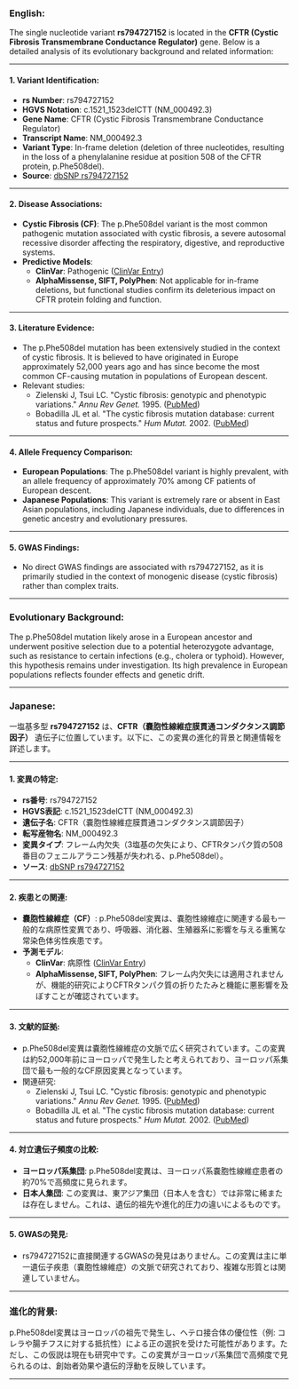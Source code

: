 ### English:
The single nucleotide variant **rs794727152** is located in the **CFTR (Cystic Fibrosis Transmembrane Conductance Regulator)** gene. Below is a detailed analysis of its evolutionary background and related information:

---

#### 1. Variant Identification:
- **rs Number**: rs794727152
- **HGVS Notation**: c.1521_1523delCTT (NM_000492.3)
- **Gene Name**: CFTR (Cystic Fibrosis Transmembrane Conductance Regulator)
- **Transcript Name**: NM_000492.3
- **Variant Type**: In-frame deletion (deletion of three nucleotides, resulting in the loss of a phenylalanine residue at position 508 of the CFTR protein, p.Phe508del).
- **Source**: [dbSNP rs794727152](https://www.ncbi.nlm.nih.gov/snp/rs794727152)

---

#### 2. Disease Associations:
- **Cystic Fibrosis (CF)**: The p.Phe508del variant is the most common pathogenic mutation associated with cystic fibrosis, a severe autosomal recessive disorder affecting the respiratory, digestive, and reproductive systems.
- **Predictive Models**: 
  - **ClinVar**: Pathogenic ([ClinVar Entry](https://www.ncbi.nlm.nih.gov/clinvar/variation/rs794727152/))
  - **AlphaMissense, SIFT, PolyPhen**: Not applicable for in-frame deletions, but functional studies confirm its deleterious impact on CFTR protein folding and function.

---

#### 3. Literature Evidence:
- The p.Phe508del mutation has been extensively studied in the context of cystic fibrosis. It is believed to have originated in Europe approximately 52,000 years ago and has since become the most common CF-causing mutation in populations of European descent.
- Relevant studies:
  - Zielenski J, Tsui LC. "Cystic fibrosis: genotypic and phenotypic variations." *Annu Rev Genet.* 1995. ([PubMed](https://pubmed.ncbi.nlm.nih.gov/8825477/))
  - Bobadilla JL et al. "The cystic fibrosis mutation database: current status and future prospects." *Hum Mutat.* 2002. ([PubMed](https://pubmed.ncbi.nlm.nih.gov/11857731/))

---

#### 4. Allele Frequency Comparison:
- **European Populations**: The p.Phe508del variant is highly prevalent, with an allele frequency of approximately 70% among CF patients of European descent.
- **Japanese Populations**: This variant is extremely rare or absent in East Asian populations, including Japanese individuals, due to differences in genetic ancestry and evolutionary pressures.

---

#### 5. GWAS Findings:
- No direct GWAS findings are associated with rs794727152, as it is primarily studied in the context of monogenic disease (cystic fibrosis) rather than complex traits.

---

### Evolutionary Background:
The p.Phe508del mutation likely arose in a European ancestor and underwent positive selection due to a potential heterozygote advantage, such as resistance to certain infections (e.g., cholera or typhoid). However, this hypothesis remains under investigation. Its high prevalence in European populations reflects founder effects and genetic drift.

---

### Japanese:
一塩基多型 **rs794727152** は、**CFTR（嚢胞性線維症膜貫通コンダクタンス調節因子）** 遺伝子に位置しています。以下に、この変異の進化的背景と関連情報を詳述します。

---

#### 1. 変異の特定:
- **rs番号**: rs794727152
- **HGVS表記**: c.1521_1523delCTT (NM_000492.3)
- **遺伝子名**: CFTR（嚢胞性線維症膜貫通コンダクタンス調節因子）
- **転写産物名**: NM_000492.3
- **変異タイプ**: フレーム内欠失（3塩基の欠失により、CFTRタンパク質の508番目のフェニルアラニン残基が失われる、p.Phe508del）。
- **ソース**: [dbSNP rs794727152](https://www.ncbi.nlm.nih.gov/snp/rs794727152)

---

#### 2. 疾患との関連:
- **嚢胞性線維症（CF）**: p.Phe508del変異は、嚢胞性線維症に関連する最も一般的な病原性変異であり、呼吸器、消化器、生殖器系に影響を与える重篤な常染色体劣性疾患です。
- **予測モデル**:
  - **ClinVar**: 病原性 ([ClinVar Entry](https://www.ncbi.nlm.nih.gov/clinvar/variation/rs794727152/))
  - **AlphaMissense, SIFT, PolyPhen**: フレーム内欠失には適用されませんが、機能的研究によりCFTRタンパク質の折りたたみと機能に悪影響を及ぼすことが確認されています。

---

#### 3. 文献的証拠:
- p.Phe508del変異は嚢胞性線維症の文脈で広く研究されています。この変異は約52,000年前にヨーロッパで発生したと考えられており、ヨーロッパ系集団で最も一般的なCF原因変異となっています。
- 関連研究:
  - Zielenski J, Tsui LC. "Cystic fibrosis: genotypic and phenotypic variations." *Annu Rev Genet.* 1995. ([PubMed](https://pubmed.ncbi.nlm.nih.gov/8825477/))
  - Bobadilla JL et al. "The cystic fibrosis mutation database: current status and future prospects." *Hum Mutat.* 2002. ([PubMed](https://pubmed.ncbi.nlm.nih.gov/11857731/))

---

#### 4. 対立遺伝子頻度の比較:
- **ヨーロッパ系集団**: p.Phe508del変異は、ヨーロッパ系嚢胞性線維症患者の約70%で高頻度に見られます。
- **日本人集団**: この変異は、東アジア集団（日本人を含む）では非常に稀または存在しません。これは、遺伝的祖先や進化的圧力の違いによるものです。

---

#### 5. GWASの発見:
- rs794727152に直接関連するGWASの発見はありません。この変異は主に単一遺伝子疾患（嚢胞性線維症）の文脈で研究されており、複雑な形質とは関連していません。

---

### 進化的背景:
p.Phe508del変異はヨーロッパの祖先で発生し、ヘテロ接合体の優位性（例: コレラや腸チフスに対する抵抗性）による正の選択を受けた可能性があります。ただし、この仮説は現在も研究中です。この変異がヨーロッパ系集団で高頻度で見られるのは、創始者効果や遺伝的浮動を反映しています。

---